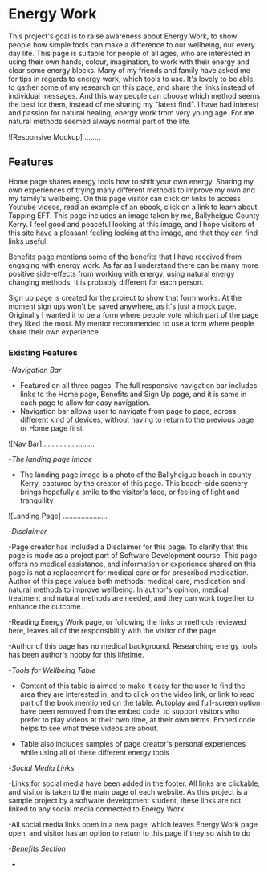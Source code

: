 # Energy Work

This project's goal is to raise awareness about Energy Work, to show people how simple tools can make a difference to our wellbeing, our every day life. This page is suitable for people of all ages, who are interested in using their own hands, colour, imagination, to work with their energy and clear some energy blocks. Many of my friends and family have asked me for tips in regards to energy work, which tools to use. It's lovely to be able to gather some of my research on this page, and share the links instead of individual messages. And this way people can choose which method seems the best for them, instead of me sharing my "latest find". I have had interest and passion for natural healing, energy work from very young age. For me natural methods seemed always normal part of the life.

![Responsive Mockup] ........

## Features

Home page shares energy tools how to shift your own energy. Sharing my own experiences of trying many different methods
to improve my own and my family's wellbeing. On this page visitor can click on links to access Youtube videos, read an example of an ebook, click on a link to learn about Tapping EFT. 
This page includes an image taken by me, Ballyheigue County Kerry. I feel good and peaceful looking at this image, and I hope visitors of this site have a pleasant feeling looking at the image, and that they can find links useful.

Benefits page mentions some of the benefits that I have received from engaging with energy work. As far as I understand there can be many more positive side-effects from working with energy, using natural energy changing methods. It is probably different for each person. 

Sign up page is created for the project to show that form works. At the moment sign ups won't be saved anywhere, as it's just a mock page.
Originally I wanted it to be a form where people vote which part of the page they liked the most. My mentor recommended to use a form where
people share their own experience

### Existing Features

-_Navigation Bar_

- Featured on all three pages. The full responsive navigation bar includes links to the Home page, Benefits and Sign Up page, and it is same in each page to allow for easy navigation. 
- Navigation bar allows user to navigate from page to page, across different kind of devices, without having to return to the previous page or Home page first

![Nav Bar]..........................

-_The landing page image_

- The landing page image is a photo of the Ballyheigue beach in county Kerry, captured by the creator of this page. This beach-side scenery brings hopefully a smile to the visitor's face, or feeling of light and tranquility

![Landing Page] ......................

-_Disclaimer_

-Page creator has included a Disclaimer for this page. To clarify that this page is made as a project part of Software Development course. This page offers no medical assistance, and information or experience shared on this page is not a replacement for medical care or for prescribed medication. Author of this page values both methods: medical care, medication and natural methods to improve wellbeing. In author's opinion, medical treatment and natural methods are needed, and they can work together to enhance the outcome.

-Reading Energy Work page, or following the links or methods reviewed here, leaves all of the responsibility with the visitor of the page. 

-Author of this page has no medical background. Researching energy tools has been author's hobby for this lifetime.

-_Tools for Wellbeing Table_

- Content of this table is aimed to make it easy for the user to find the area they are interested in, and to click on the video link, or link to read part of the book mentioned on the table. Autoplay and full-screen option have been removed from the embed code, to support visitors who prefer to play videos at their own time, at their own terms. Embed code helps to see what these videos are about. 

- Table also includes samples of page creator's personal experiences while using all of these different energy tools

-_Social Media Links_

-Links for social media have been added in the footer. All links are clickable, and visitor is taken to the main page of each website. As this project is a sample project by a software development student, these links are not linked to any social media connected to Energy Work.

-All social media links open in a new page, which leaves Energy Work page open, and visitor has an option to return to this page if they so wish to do

-_Benefits Section_

-



